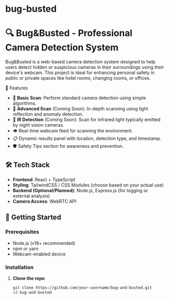 # bug-busted
# 🔍 Bug&Busted - Professional Camera Detection System

Bug&Busted is a web-based camera detection system designed to help users detect hidden or suspicious cameras in their surroundings using their device's webcam. This project is ideal for enhancing personal safety in public or private spaces like hotel rooms, changing rooms, or offices.

📸 Features

- 🎯 **Basic Scan**: Perform standard camera detection using simple algorithms.
- 🚨 **Advanced Scan** (Coming Soon): In-depth scanning using light reflection and anomaly detection.
- 🔦 **IR Detection** (Coming Soon): Scan for infrared light typically emitted by night vision cameras.
- 👁️ Real-time webcam feed for scanning the environment.
- 📋 Dynamic results panel with location, detection type, and timestamp.
- 🛡️ Safety Tips section for awareness and prevention.

## 🛠️ Tech Stack

- **Frontend**: React + TypeScript
- **Styling**: TailwindCSS / CSS Modules (choose based on your actual use)
- **Backend (Optional/Planned)**: Node.js, Express.js (for logging or external analysis)
- **Camera Access**: WebRTC API

## 🚀 Getting Started

### Prerequisites

- Node.js (v18+ recommended)
- npm or yarn
- Webcam-enabled device

### Installation

1. **Clone the repo**
   ```bash
   git clone https://github.com/your-username/bug-and-busted.git
   cd bug-and-busted
